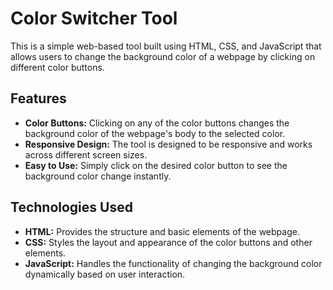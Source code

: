# Color Switcher Tool

This is a simple web-based tool built using HTML, CSS, and JavaScript that allows users to change the background color of a webpage by clicking on different color buttons.

## Features
- **Color Buttons:** Clicking on any of the color buttons changes the background color of the webpage's body to the selected color.
- **Responsive Design:** The tool is designed to be responsive and works across different screen sizes.
- **Easy to Use:** Simply click on the desired color button to see the background color change instantly.

## Technologies Used
- **HTML:** Provides the structure and basic elements of the webpage.
- **CSS:** Styles the layout and appearance of the color buttons and other elements.
- **JavaScript:** Handles the functionality of changing the background color dynamically based on user interaction.
